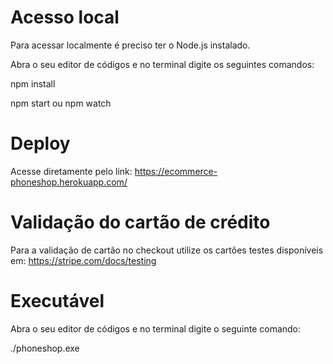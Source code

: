 # Acesso local
Para acessar localmente é preciso ter o Node.js instalado.

Abra o seu editor de códigos e no terminal digite os seguintes comandos:
 
 npm install

 npm start ou npm watch

# Deploy

Acesse diretamente pelo link: https://ecommerce-phoneshop.herokuapp.com/

# Validação do cartão de crédito
Para a validação de cartão no checkout utilize os cartões testes disponíveis em: https://stripe.com/docs/testing

# Executável
Abra o seu editor de códigos e no terminal digite o seguinte comando:
 
 ./phoneshop.exe




